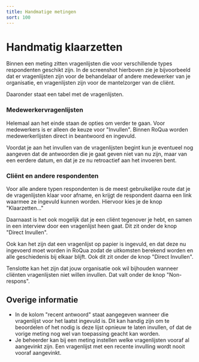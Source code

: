 ```yaml
---
title: Handmatige metingen
sort: 100
---
```


# Handmatig klaarzetten

<screenshot src="/screenshots/epd/measure-measurement.png" />

Binnen een meting zitten vragenlijsten die voor verschillende types respondenten geschikt zijn. In de screenshot hierboven zie je bijvoorbeeld dat er vragenlijsten zijn voor de behandelaar of andere medewerker van je organisatie, en vragenlijsten zijn voor de mantelzorger van de cliënt.

Daaronder staat een tabel met de vragenlijsten.

### Medewerkervragenlijsten

<screenshot src="/screenshots/epd/measure-professional-controls.png" />

Helemaal aan het einde staan de opties om verder te gaan. Voor medewerkers is er alleen de keuze voor "Invullen". Binnen RoQua worden medewerkerlijsten direct in beantwoord en ingevuld.

<screenshot src="/screenshots/epd/measure-professional.png" />

Voordat je aan het invullen van de vragenlijsten begint kun je eventueel nog aangeven dat de antwoorden die je gaat geven niet van nu zijn, maar van een eerdere datum, en dat je ze nu retroactief aan het invoeren bent.

### Cliënt en andere respondenten

<screenshot src="/screenshots/epd/measure-respondent-controls.png" />

Voor alle andere typen respondenten is de meest gebruikelijke route dat je de vragenlijsten klaar voor afname, en krijgt de respondent daarna een link waarmee ze ingevuld kunnen worden. Hiervoor kies je de knop "Klaarzetten..."

Daarnaast is het ook mogelijk dat je een cliënt tegenover je hebt, en samen in een interview door een vragenlijst heen gaat. Dit zit onder de knop "Direct Invullen".

Ook kan het zijn dat een vragenlijst op papier is ingevuld, en dat deze nu ingevoerd moet worden in RoQua zodat de uitkomsten berekend worden en alle geschiedenis bij elkaar blijft. Ook dit zit onder de knop "Direct Invullen".

Tenslotte kan het zijn dat jouw organisatie ook wil bijhouden wanneer cliënten vragenlijsten niet willen invullen. Dat valt onder de knop "Non-respons".

## Overige informatie

* In de kolom "recent antwoord" staat aangegeven wanneer die vragenlijst voor het laatst ingevuld is. Dit kan handig zijn om te beoordelen of het nodig is deze lijst opnieuw te laten invullen, of dat de vorige meting nog wel van toepassing geacht kan worden.
* Je beheerder kan bij een meting instellen welke vragenlijsten vooraf al aangevinkt zijn. Een vragenlijst met een recente invulling wordt nooit vooraf aangevinkt.
